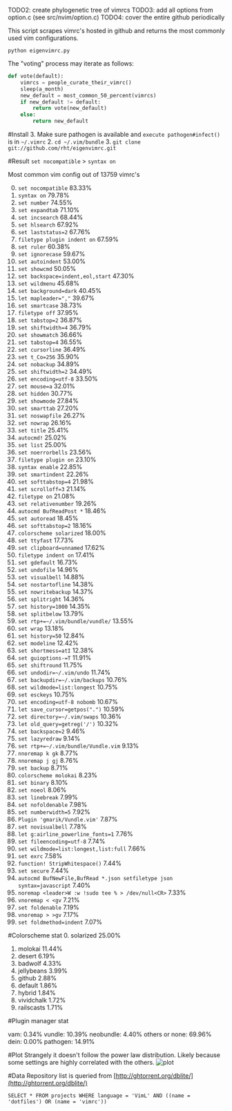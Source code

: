 TODO2: create phylogenetic tree of vimrcs
TODO3: add all options from option.c (see src/nvim/option.c)
TODO4: cover the entire github periodically

This script scrapes vimrc's hosted in github and returns the most commonly used vim configurations.

```python eigenvimrc.py```

The "voting" process may iterate as follows:

```python
def vote(default):
    vimrcs = people_curate_their_vimrc()
    sleep(a_month)
    new_default = most_common_50_percent(vimrcs)
    if new_default != default:
        return vote(new_default)
    else:
        return new_default
```

#Install
3. Make sure pathogen is available and ```execute pathogen#infect()``` is in ```~/.vimrc```
2. ```cd ~/.vim/bundle```
3. ```git clone git://github.com/rht/eigenvimrc.git```

#Result
```set nocompatible``` > ```syntax on```


Most common vim config out of 13759 vimrc's

0. ```set nocompatible``` 83.33%
1. ```syntax on``` 79.78%
2. ```set number``` 74.55%
3. ```set expandtab``` 71.10%
4. ```set incsearch``` 68.44%
5. ```set hlsearch``` 67.92%
6. ```set laststatus=2``` 67.76%
7. ```filetype plugin indent on``` 67.59%
8. ```set ruler``` 60.38%
9. ```set ignorecase``` 59.67%
10. ```set autoindent``` 53.00%
11. ```set showcmd``` 50.05%
12. ```set backspace=indent,eol,start``` 47.30%
13. ```set wildmenu``` 45.68%
14. ```set background=dark``` 40.45%
15. ```let mapleader=","``` 39.67%
16. ```set smartcase``` 38.73%
17. ```filetype off``` 37.95%
18. ```set tabstop=2``` 36.87%
19. ```set shiftwidth=4``` 36.79%
20. ```set showmatch``` 36.66%
21. ```set tabstop=4``` 36.55%
22. ```set cursorline``` 36.49%
23. ```set t_Co=256``` 35.90%
24. ```set nobackup``` 34.89%
25. ```set shiftwidth=2``` 34.49%
26. ```set encoding=utf-8``` 33.50%
27. ```set mouse=a``` 32.01%
28. ```set hidden``` 30.77%
29. ```set showmode``` 27.84%
30. ```set smarttab``` 27.20%
31. ```set noswapfile``` 26.27%
32. ```set nowrap``` 26.16%
33. ```set title``` 25.41%
34. ```autocmd!``` 25.02%
35. ```set list``` 25.00%
36. ```set noerrorbells``` 23.56%
37. ```filetype plugin on``` 23.10%
38. ```syntax enable``` 22.85%
39. ```set smartindent``` 22.26%
40. ```set softtabstop=4``` 21.98%
41. ```set scrolloff=3``` 21.14%
42. ```filetype on``` 21.08%
43. ```set relativenumber``` 19.26%
44. ```autocmd BufReadPost *``` 18.46%
45. ```set autoread``` 18.45%
46. ```set softtabstop=2``` 18.16%
47. ```colorscheme solarized``` 18.00%
48. ```set ttyfast``` 17.73%
49. ```set clipboard=unnamed``` 17.62%
50. ```filetype indent on``` 17.41%
51. ```set gdefault``` 16.73%
52. ```set undofile``` 14.96%
53. ```set visualbell``` 14.88%
54. ```set nostartofline``` 14.38%
55. ```set nowritebackup``` 14.37%
56. ```set splitright``` 14.36%
57. ```set history=1000``` 14.35%
58. ```set splitbelow``` 13.79%
59. ```set rtp+=~/.vim/bundle/vundle/``` 13.55%
60. ```set wrap``` 13.18%
61. ```set history=50``` 12.84%
62. ```set modeline``` 12.42%
63. ```set shortmess=atI``` 12.38%
64. ```set guioptions-=T``` 11.91%
65. ```set shiftround``` 11.75%
66. ```set undodir=~/.vim/undo``` 11.74%
67. ```set backupdir=~/.vim/backups``` 10.76%
68. ```set wildmode=list:longest``` 10.75%
69. ```set esckeys``` 10.75%
70. ```set encoding=utf-8 nobomb``` 10.67%
71. ```let save_cursor=getpos(".")``` 10.59%
72. ```set directory=~/.vim/swaps``` 10.36%
73. ```let old_query=getreg('/')``` 10.32%
74. ```set backspace=2``` 9.46%
75. ```set lazyredraw``` 9.14%
76. ```set rtp+=~/.vim/bundle/Vundle.vim``` 9.13%
77. ```nnoremap k gk``` 8.77%
78. ```nnoremap j gj``` 8.76%
79. ```set backup``` 8.71%
80. ```colorscheme molokai``` 8.23%
81. ```set binary``` 8.10%
82. ```set noeol``` 8.06%
83. ```set linebreak``` 7.99%
84. ```set nofoldenable``` 7.98%
85. ```set numberwidth=5``` 7.92%
86. ```Plugin 'gmarik/Vundle.vim'``` 7.87%
87. ```set novisualbell``` 7.78%
88. ```let g:airline_powerline_fonts=1``` 7.76%
89. ```set fileencoding=utf-8``` 7.74%
90. ```set wildmode=list:longest,list:full``` 7.66%
91. ```set exrc``` 7.58%
92. ```function! StripWhitespace()``` 7.44%
93. ```set secure``` 7.44%
94. ```autocmd BufNewFile,BufRead *.json setfiletype json syntax=javascript``` 7.40%
95. ```noremap <leader>W :w !sudo tee % > /dev/null<CR>``` 7.33%
96. ```vnoremap < <gv``` 7.21%
97. ```set foldenable``` 7.19%
98. ```vnoremap > >gv``` 7.17%
99. ```set foldmethod=indent``` 7.07%

#Colorscheme stat
0. solarized 25.00%
1. molokai 11.44%
2. desert 6.19%
3. badwolf 4.33%
4. jellybeans 3.99%
5. github 2.88%
6. default 1.86%
7. hybrid 1.84%
8. vividchalk 1.72%
9. railscasts 1.71%

#Plugin manager stat

vam: 0.34%
vundle: 10.39%
neobundle: 4.40%
others or none: 69.96%
dein: 0.00%
pathogen: 14.91%


#Plot
Strangely it doesn't follow the power law distribution. Likely because some settings are highly correlated with the others.
![plot](fig.png)

#Data
Repository list is queried from [http://ghtorrent.org/dblite/](http://ghtorrent.org/dblite/)

```SELECT * FROM projects WHERE language = 'VimL' AND ((name = 'dotfiles') OR (name = 'vimrc'))```
